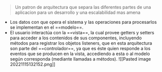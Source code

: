 > Un patron de arquitectura que separa las diferentes partes de una aplicacion para un desarrollo y una escalabilidad mas amena

- Los datos con que opera el sistema y las operaciones para procesarlos se implementan en el ==modelo==.
- El usuario interactúa con la ==vista==, la cual provee getters y setters para acceder a los contenidos de sus componentes, incluyendo métodos para registrar los objetos listeners, que en esta arquitectura son parte del ==controlador==, ya que es éste quien responde a los eventos que se producen en la vista, accediendo a esta o al modelo según corresponda (mediante llamadas a métodos).
![[Pasted image 20221115132152.png]]